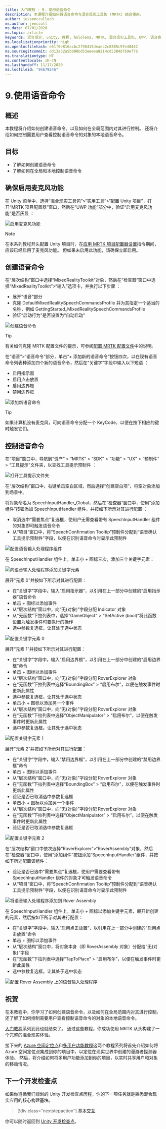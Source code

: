 ```yaml
---
title: 入门教程 - 9. 使用语音命令
description: 本课程介绍如何将语音命令与混合现实工具包 (MRTK) 结合使用。
author: jessemcculloch
ms.author: jemccull
ms.date: 07/01/2020
ms.topic: article
keywords: 混合现实, unity, 教程, hololens, MRTK, 混合现实工具包, UWP, 语音命令, 语音输入
ms.localizationpriority: high
ms.openlocfilehash: e51f9e816acbc2f98415deaec2c0885c97e40442
ms.sourcegitcommit: dd13a32a5bb90bd53eeeea8214cd5384d7b9ef76
ms.translationtype: HT
ms.contentlocale: zh-CN
ms.lasthandoff: 11/17/2020
ms.locfileid: "94679246"
---
```

# <a name="9-using-speech-commands"></a>9.使用语音命令

## <a name="overview"></a>概述

本教程将介绍如何创建语音命令，以及如何在全局范围内对其进行控制。 还将介绍如何控制需要用户查看控制语音命令的对象的本地语音命令。

## <a name="objectives"></a>目标

* 了解如何创建语音命令
* 了解如何在全局和本地控制语音命令

## <a name="ensuring-the-microphone-capability-is-enabled"></a>确保启用麦克风功能

在 Unity 菜单中，选择“混合现实工具包”>“实用工具”>“配置 Unity 项目”，打开“MRTK 项目配置器”窗口，然后在“UWP 功能”部分中，验证“启用麦克风功能”是否灰显   ：

![启用麦克风功能](images/mr-learning-base/base-09-section1-step1-1.png)

> [!NOTE]
> 在本系列教程开头配置 Unity 项目时，在[应用 MRTK 项目配置器设置](mr-learning-base-02.md#1-apply-the-mrtk-project-configurator-settings)指令期间，应该已经启用了麦克风功能。 但如果未启用此功能，请确保立即启用。

## <a name="creating-speech-commands"></a>创建语音命令

在“层次结构”窗口中选择“MixedRealityToolkit”对象，然后在“检查器”窗口中选择“MixedRealityToolkit”>“输入”选项卡，并执行以下步骤 ：

* 展开“语音”部分
* 克隆 DefaultMixedRealitySpeechCommandsProfile 并为其指定一个适当的名称，例如 GettingStarted_MixedRealitySpeechCommandsProfile
* 验证“启动行为”是否设置为“自动启动” 

![创建语音命令](images/mr-learning-base/base-09-section2-step1-1.png)

> [!TIP]
> 有关如何克隆 MRTK 配置文件的提示，可参阅[配置 MRTK 配置文件](mr-learning-base-03.md)中的说明。

在“语音”>“语音命令”部分，单击“+ 添加新的语音命令”按钮四次，以在现有语音命令列表种添加四个新的语音命令，然后在“关键字”字段中输入以下短语  ：

* 启用指示器
* 启用点击放置
* 启用边界框
* 禁用边界框

![添加新语音命令](images/mr-learning-base/base-09-section2-step1-2.png)

> [!TIP]
> 如果计算机没有麦克风，可向语音命令分配一个 KeyCode，以便在按下相应的键时触发它们。

## <a name="controlling-speech-commands"></a>控制语音命令

在“项目”窗口中，导航到“资产” > “MRTK” > “SDK” > “功能” > “UX” > “预制件” > “工具提示”文件夹，以查找工具提示预制件      ：

![打开工具提示文件夹](images/mr-learning-base/base-09-section3-step1-1.png)

在“层次结构”窗口中，右键单击空白区域，然后选择“创建空白项”，将空对象添加到场景中。

将对象命名为 SpeechInputHandler_Global，然后在“检查器”窗口中，使用“添加组件”按钮添加 SpeechInputHandler 组件，并按如下所示对其进行配置  ：

* 取消选中“需要焦点”复选框，使用户无需查看带有 SpeechInputHandler 组件的对象即可触发语音命令 
* 从“项目”窗口中，将“SpeechConfirmation Tooltip”预制件分配到“语音确认工具提示预制件”字段，以便在识别语音命令时显示此预制件 

![配置语音输入处理程序组件](images/mr-learning-base/base-09-section3-step1-2.png)

在 SpeechInputHandler 组件上，单击小 + 图标三次，添加三个关键字元素：

![向语音输入处理程序添加关键字元素](images/mr-learning-base/base-09-section3-step1-3.png)

展开“元素 0”并按如下所示对其进行配置：

* 在“关键字”字段中，输入“启用指示器”，以引用在上一部分中创建的“启用指示器”语音命令 
* 单击 + 图标以添加事件
* 从“层次结构”窗口中，向“无(对象)”字段分配 Indicator 对象 
* 从“无函数”下拉列表中，选择“GameObject” > “SetActive (bool)”将此函数设置为触发事件时要执行的操作  
* 选中参数复选框，让其处于选中状态

![配置关键字元素 0](images/mr-learning-base/base-09-section3-step1-4.png)

展开“元素 1”并按如下所示对其进行配置：

* 在“关键字”字段中，输入“启用边界框”，以引用在上一部分中创建的“启用边界框”命令 
* 单击 + 图标以添加事件
* 从“层次结构”窗口中，向“无(对象)”字段分配 RoverExplorer 对象 
* 在“无函数”下拉列表中选择“BoundingBox” > “启用布尔”，以便在触发事件时更新此属性  
* 选中参数复选框，让其处于选中状态
* 单击小 + 图标以添加另一个事件
* 从“层次结构”窗口中，向“无(对象)”字段分配 RoverExplorer 对象 
* 在“无函数”下拉列表中选择“ObjectManipulator” > “启用布尔”，以便在触发事件时更新此属性  
* 选中参数复选框，让其处于选中状态

![配置关键字元素 1](images/mr-learning-base/base-09-section3-step1-5.png)

展开“元素 2”并按如下所示对其进行配置：

* 在“关键字”字段中，输入“禁用边界框”，以引用在上一部分中创建的“禁用边界框”命令 
* 单击 + 图标以添加事件
* 从“层次结构”窗口中，向“无(对象)”字段分配 RoverExplorer 对象 
* 在“无函数”下拉列表中选择“BoundingBox” > “启用布尔”，以便在触发事件时更新此属性  
* 验证是否已取消选中参数复选框
* 单击小 + 图标以添加另一个事件
* 从“层次结构”窗口中，向“无(对象)”字段分配 RoverExplorer 对象 
* 在“无函数”下拉列表中选择“ObjectManipulator” > “启用布尔”，以便在触发事件时更新此属性  
* 验证是否已取消选中参数复选框

![配置关键字元素 2](images/mr-learning-base/base-09-section3-step1-6.png)

在“层次结构”窗口中依次选择“RoverExplorer”>“RoverAssembly”对象，然后在“检查器”窗口中，使用“添加组件”按钮添加“SpeechInputHandler”组件，并按如下所述配置该组件：  

* 验证是否已选中“需要焦点”复选框，使用户需要查看带有 SpeechInputHandler 组件的对象才可触发语音命令 
* 从“项目”窗口中，将“SpeechConfirmation Tooltip”预制件分配到“语音确认工具提示预制件”字段，以便在识别语音命令时显示此预制件 

![将语音输入处理程序添加到 Rover Assembly](images/mr-learning-base/base-09-section3-step1-7.png)

在 SpeechInputHandler 组件上，单击小 + 图标以添加关键字元素，展开新创建的元素，然后按如下所示对其进行配置：

* 在“关键字”字段中，输入“启用点击放置”，以引用在上一部分中创建的“启用点击放置”命令 
* 单击 + 图标以添加事件
* 从“层次结构”窗口中，将对象本身（即 RoverAssembly 对象）分配给“无(对象)”字段 
* 在“无函数”下拉列表中选择“TapToPlace” > “启用布尔”，以便在触发事件时更新此属性  
* 选中参数复选框，让其处于选中状态

![配置 Rover Assembly 上的语音输入处理程序](images/mr-learning-base/base-09-section3-step1-8.png)

## <a name="congratulations"></a>祝贺

在本教程中，你学习了如何创建语音命令，以及如何在全局范围内对其进行控制。 还了解了如何控制需要用户查看控制语音命令的对象的本地语音命令。

[入门教程](mr-learning-base-01.md)系列到此也就结束了。 通过这些教程，你成功使用 MRTK 从头构建了一个完整的混合现实体验。

接下来的 [Azure 空间定位点](mr-learning-asa-01.md)和[多用户功能教程](mr-learning-sharing-01.md)这两个教程系列将首先介绍如何将 Azure 空间定位点集成到你的项目中，以定位在现实世界中创建的漫游者探测器体验。 然后，将介绍如何将多用户功能添加到你的项目，以实时共享用户和对象的移动情况。

## <a name="next-development-checkpoint"></a>下一个开发检查点

如果你遵循我们规划的 Unity 开发检查点历程，你的下一项任务就是熟悉混合现实应用的核心构建基块。

> [!div class="nextstepaction"]
> [基本交互](../mrtk-101.md)

你可以随时返回到 [Unity 开发检查点](../unity-development-overview.md#1-getting-started)。

